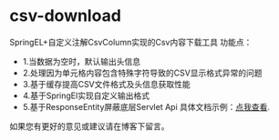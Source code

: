 # csv-download
SpringEL+自定义注解CsvColumn实现的Csv内容下载工具
功能点：
 * 1.当数据为空时，默认输出头信息
 * 2.处理因为单元格内容包含特殊字符导致的CSV显示格式异常的问题
 * 3.基于缓存提高CSV文件格式及头信息获取性能
 * 4.基于SpringEl实现自定义输出格式
 * 5.基于ResponseEntity屏蔽底层Servlet Api
具体文档示例：[点我查看](https://blog.csdn.net/qq_31457665/article/details/88982565). 

如果您有更好的意见或建议请在博客下留言。
